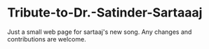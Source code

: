 # Tribute-to-Dr.-Satinder-Sartaaaj
Just a small web page for sartaaj's new song.
Any changes and contributions are welcome.
